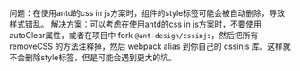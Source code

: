 问题：在使用antd的css in js方案时，组件的style标签可能会被自动删除，导致样式错乱。
解决方案：可以考虑在使用antd的css in js方案时，不要使用autoClear属性，或者在项目中 fork `@ant-design/cssinjs`，然后把所有 removeCSS 的方法注释掉，然后 webpack alias 到你自己的 cssinjs 库。这样就不会删除style标签，但是可能会遇到更大的坑。
